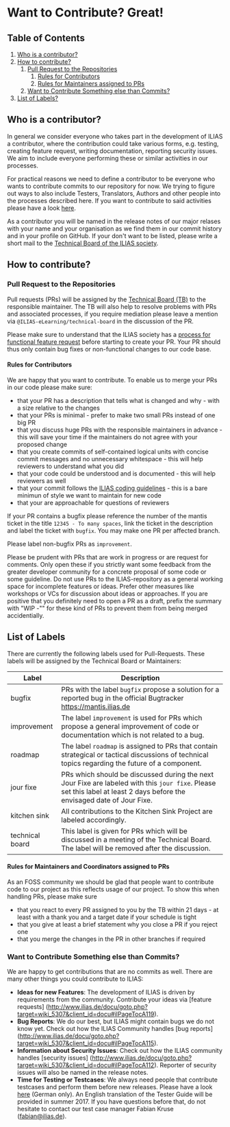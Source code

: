 # Want to Contribute? Great!

## Table of Contents

<!-- MarkdownTOC depth=0 autolink="true" bracket="round" autoanchor="true" style="ordered" indent="   " -->

1. [Who is a contributor?](#who-is-a-contributor)
1. [How to contribute?](#how-to-contribute)
   1. [Pull Request to the Repositories](#pull-request-to-the-repositories)
      1. [Rules for Contributors](#rules-for-contributors)
      1. [Rules for Maintainers assigned to PRs](#rules-for-maintainers-assigned-to-prs)
   1. [Want to Contribute Something else than Commits?](#want-to-contribute-something-else-than-commits)
1. [List of Labels?](#list-of-labels)

<!-- /MarkdownTOC -->

<a name="who-is-a-contributor"></a>
## Who is a contributor?

In general we consider everyone who takes part in the development of ILIAS a
contributor, where the contribution could take various forms, e.g. testing,
creating feature request, writing documentation, reporting security issues. We
aim to include everyone performing these or similar activities in our processes.

For practical reasons we need to define a contributor to be everyone who wants
to contribute commits to our repository for now. We trying to figure out ways to
also include Testers, Translators, Authors and other people into the processes
described here. If you want to contribute to said activities please have a look
[here](contributing.md).

As a contributor you will be named in the release notes of our major relases
with your name and your organisation as we find them in our commit history and
in your profile on GitHub. If your don't want to be listed, please write a short
mail to the [Technical Board of the ILIAS society](mailto:tb@lists.ilias.de).

<a name="how-to-contribute"></a>
## How to contribute?

<a name="pull-request-to-the-repositories"></a>
### Pull Request to the Repositories

Pull requests (PRs) will be assigned by the [Technical Board
(TB)](http://www.ilias.de/docu/goto.php?target=grp_5089&client_id=docu) to the
responsible maintainer. The TB will also help to resolve problems with PRs and
associated processes, if you require mediation please leave a mention via
`@ILIAS-eLearning/technical-board` in the discussion of the PR.

Please make sure to understand that the ILIAS society has a [process for
functional feature request](https://www.ilias.de/docu/goto_docu_wiki_wpage_788_1357.html) 
before starting to create your PR. Your PR should thus only contain bug fixes or 
non-functional changes to our code base.

<a name="rules-for-contributors"></a>
#### Rules for Contributors

We are happy that you want to contribute. To enable us to merge your PRs in our
code please make sure:

* that your PR has a description that tells what is changed and why - with a
  size relative to the changes
* that your PRs is minimal - prefer to make two small PRs instead of one big PR
* that you discuss huge PRs with the responsible maintainers in advance - this
  will save your time if the maintainers do not agree with your proposed change
* that you create commits of self-contained logical units with concise commit
  messages and no unnecessary whitespace - this will help reviewers to
  understand what you did
* that your code could be understood and is documented - this will help
  reviewers as well
* that your commit follows the [ILIAS coding
  guidelines](http://www.ilias.de/docu/goto_docu_pg_202_42.html) - this is a
  bare minimun of style we want to maintain for new code
* that your are approachable for questions of reviewers

If your PR contains a bugfix please reference the number of the mantis ticket
in the title `12345 - To many spaces`, link the ticket in the description and
label the ticket with `bugfix`. You may make one PR per affected branch.

Please label non-bugfix PRs as `improvement`.

Please be prudent with PRs that are work in progress or are request for comments.
Only open these if you strictly want some feedback from the greater developer
community for a concrete proposal of some code or some guideline. Do not use PRs
to the ILIAS-repository as a general working space for incomplete features or ideas.
Prefer other measures like workshops or VCs for discussion about ideas or approaches.
If you are positive that you definitely need to open a PR as a draft, prefix the
summary with "WIP -"" for these kind of PRs to prevent them from being merged
accidentially.

<a name="list-of-labels"></a>
## List of Labels

There are currently the following labels used for Pull-Requests. These labels will 
be assigned by the Technical Board or Maintainers:

| Label           | Description                                                                                                                                                               |
|-----------------|---------------------------------------------------------------------------------------------------------------------------------------------------------------------------|
| bugfix          | PRs with the label `bugfix` propose a solution for a reported bug in the official Bugtracker https://mantis.ilias.de                                                      |
| improvement     | The label `improvement` is used for PRs which propose a general improvement of code or documentation which is not related to a bug.                                       |
| roadmap         | The label `roadmap` is assigned to PRs that contain strategical or tactical discussions of technical topics regarding the future of a component.                          |
| jour fixe       | PRs which should be discussed during the next Jour Fixe are labeled with this `jour fixe`. Please set this label at least 2 days before the envisaged date of Jour Fixe.  |
| kitchen sink    | All contributions to the Kitchen Sink Project are labeled accordingly.                                                                                                    |
| technical board | This label is given for PRs which will be discussed in a meeting of the Technical Board. The label will be removed after the discussion.                                  |

<a name="rules-for-maintainers-assigned-to-prs"></a>
#### Rules for Maintainers and Coordinators assigned to PRs

As an FOSS community we should be glad that people want to contribute code to
our project as this reflects usage of our project. To show this when handling
PRs, please make sure

* that you react to every PR assigned to you by the TB within 21 days - at least
  with a thank you and a target date if your schedule is tight
* that you give at least a brief statement why you close a PR if you reject one
* that you merge the changes in the PR in other branches if required

<a name="want-to-contribute-something-else-than-commits"></a>
### Want to Contribute Something else than Commits?

We are happy to get contributions that are no commits as well. There are many
other things you could contribute to ILIAS:

* **Ideas for new Features**: The development of ILIAS is driven by requirements
  from the community. Contribute your ideas via [feature requests]
  (http://www.ilias.de/docu/goto.php?target=wiki_5307&client_id=docu#ilPageTocA119).
* **Bug Reports**: We do our best, but ILIAS might contain bugs we do not know
  yet. Check out how the ILIAS Community handles [bug reports]
  (http://www.ilias.de/docu/goto.php?target=wiki_5307&client_id=docu#ilPageTocA115).
* **Information about Security Issues**: Check out how the ILIAS community
  handles [security issues]
  (http://www.ilias.de/docu/goto.php?target=wiki_5307&client_id=docu#ilPageTocA112). 
  Reporter of security issues will also be named in the release notes.
* **Time for Testing or Testcases**: We always need people that contribute
  testcases and perform them before new releases. Please have a look
  [here](http://www.ilias.de/docu/goto_docu_pg_64423_4793.html) (German only).
  An English translation of the Tester Guide will be provided in summer 2017. If
  you have questions before that, do not hesitate to contact our test case
  manager Fabian Kruse (fabian@ilias.de).
